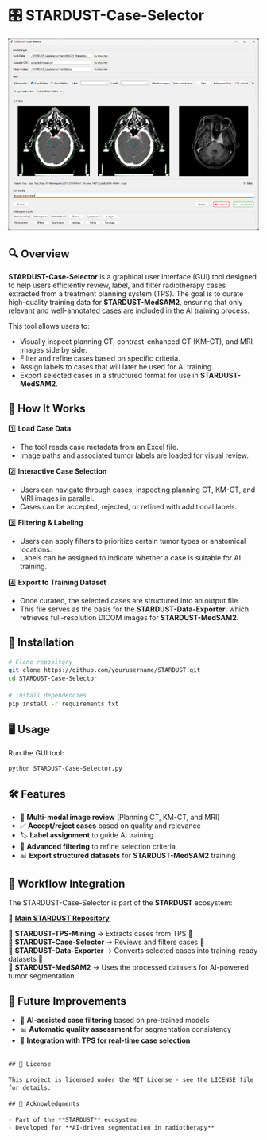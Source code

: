# 🎛️ STARDUST-Case-Selector

![STARDUST-Case-Selector Collage](assets/gui.png)

## 🔍 Overview

**STARDUST-Case-Selector** is a graphical user interface (GUI) tool designed to help users efficiently review, label, and filter radiotherapy cases extracted from a treatment planning system (TPS). The goal is to curate high-quality training data for **STARDUST-MedSAM2**, ensuring that only relevant and well-annotated cases are included in the AI training process.

This tool allows users to:
- Visually inspect planning CT, contrast-enhanced CT (KM-CT), and MRI images side by side.
- Filter and refine cases based on specific criteria.
- Assign labels to cases that will later be used for AI training.
- Export selected cases in a structured format for use in **STARDUST-MedSAM2**.

## 📂 How It Works

1️⃣ **Load Case Data**
   - The tool reads case metadata from an Excel file.
   - Image paths and associated tumor labels are loaded for visual review.

2️⃣ **Interactive Case Selection**
   - Users can navigate through cases, inspecting planning CT, KM-CT, and MRI images in parallel.
   - Cases can be accepted, rejected, or refined with additional labels.

3️⃣ **Filtering & Labeling**
   - Users can apply filters to prioritize certain tumor types or anatomical locations.
   - Labels can be assigned to indicate whether a case is suitable for AI training.

4️⃣ **Export to Training Dataset**
   - Once curated, the selected cases are structured into an output file.
   - This file serves as the basis for the **STARDUST-Data-Exporter**, which retrieves full-resolution DICOM images for **STARDUST-MedSAM2**.

## 🚀 Installation

```bash
# Clone repository
git clone https://github.com/yourusername/STARDUST.git
cd STARDUST-Case-Selector

# Install dependencies
pip install -r requirements.txt
```

## 🖥️ Usage

Run the GUI tool:
```bash
python STARDUST-Case-Selector.py
```

## 🛠 Features

- 📂 **Multi-modal image review** (Planning CT, KM-CT, and MRI)
- ✅ **Accept/reject cases** based on quality and relevance
- 🏷 **Label assignment** to guide AI training
- 🔎 **Advanced filtering** to refine selection criteria
- 📊 **Export structured datasets** for **STARDUST-MedSAM2** training

## 🔄 Workflow Integration

The STARDUST-Case-Selector is part of the **STARDUST** ecosystem:

🔗 **[Main STARDUST Repository](../README.md)**

🔹 **STARDUST-TPS-Mining** → Extracts cases from TPS 🔄  
🔹 **STARDUST-Case-Selector** → Reviews and filters cases 🔄  
🔹 **STARDUST-Data-Exporter** → Converts selected cases into training-ready datasets 🔄  
🔹 **STARDUST-MedSAM2** → Uses the processed datasets for AI-powered tumor segmentation  

## 🔮 Future Improvements

- 🔄 **AI-assisted case filtering** based on pre-trained models
- 📊 **Automatic quality assessment** for segmentation consistency
- 🚀 **Integration with TPS for real-time case selection**

```

## 📝 License

This project is licensed under the MIT License - see the LICENSE file for details.

## 🙏 Acknowledgments

- Part of the **STARDUST** ecosystem
- Developed for **AI-driven segmentation in radiotherapy**
